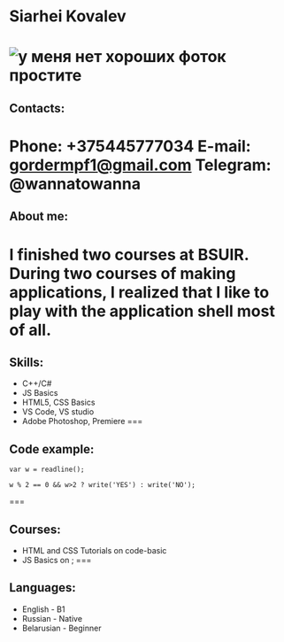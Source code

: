 # Siarhei Kovalev
![у меня нет хороших фоток простите](\rsschool-cv\photo_2022-09-20_21-47-19.jpg)
===
## **Contacts:**
**Phone:** +375445777034
**E-mail:** gordermpf1@gmail.com
**Telegram:** @wannatowanna
===
## **About me:**
I finished two courses at BSUIR. During two courses of making applications, I realized that I like to play with the application shell most of all.
===
## **Skills:**
* C++/C#
* JS Basics
* HTML5, CSS Basics
* VS Code, VS studio
* Adobe Photoshop, Premiere
===
## **Code example:**
```
var w = readline();
 
w % 2 == 0 && w>2 ? write('YES') : write('NO');
```
===
## **Courses:**
* HTML and CSS Tutorials on code-basic
* JS Basics on [](https://www.freecodecamp.org/learn/javascript-algorithms-and-data-structures/#basic-javascript); 
===
## **Languages:**
* English - B1 
* Russian - Native
* Belarusian - Beginner
